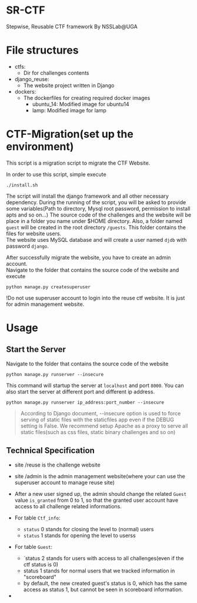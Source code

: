 # SR-CTF 
Stepwise, Reusable CTF framework
By NSSLab@UGA

# File structures
- ctfs:  
    - Dir for challenges contents
- django_reuse:  
    - The website project written in Django
- dockers:  
    - The dockerfiles for creating required docker images
        + ubuntu_14: Modified image for ubuntu14
        + lamp: Modified image for lamp
        
# CTF-Migration(set up the environment)
This script is a migration script to migrate the CTF Website.

In order to use this script, simple execute  

    ./install.sh

The script will install the django framework and all other necessary dependency.
During the running of the script, you will be asked to provide some variables(Path to directory, Mysql root password, permission to install apts and so on...)
The source code of the challenges and the website will be place in a folder you name under $HOME directory.
Also, a folder named `guest` will be created in the root directory `/guests`. This folder contains the files for website users.  
The website uses MySQL database and will create a user named `djdb` with password `django`.  

After successfully migrate the website, you have to create an admin account.  
Navigate to the folder that contains the source code of the website and execute  

    python manage.py createsuperuser
    
!Do not use superuser account to login into the reuse ctf website. It is just for admin management website.

# Usage

## Start the Server

Navigate to the folder that contains the source code of the website  

    python manage.py runserver --insecure

This command will startup the server at `localhost` and port `8000`.
You can also start the server at different port and different ip address.

    python manage.py runserver ip_address:port_number --insecure
    
> According to Django document, --insecure option is used to force serving of static files with the staticfiles app even if the DEBUG setting is False. We recommend setup Apache as a proxy to serve all static files(such as css files, static binary challenges and so on)

## Technical Specification

- site /reuse is the challenge website
- site /admin is the admin management website(where your can use the superuser account to manage reuse site)

- After a new user signed up, the admin should change the related `Guest` value `is_granted` from 0 to 1, so that the granted user account have access to all challenge related informations.

- For table `Ctf_info`:
    - `status` 0 stands for closing the level to (normal) users
    - `status` 1 stands for opening the level to userss
    
- For table `Guest`:
    - `status 2 stands for users with access to all challenges(even if the ctf status is 0)
    - status 1 stands for normal users that we tracked information in "scoreboard"
    - by default, the new created guest's status is 0, which has the same access as status 1, but cannot be seen in scoreboard information.

- 
